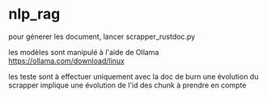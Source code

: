 # nlp_rag

pour génerer les document, lancer scrapper_rustdoc.py


les modèles sont manipulé à l'aide de Ollama 
https://ollama.com/download/linux


les teste sont à effectuer uniquement avec la doc de burn
une évolution du scrapper implique une évolution de l'id des chunk à prendre en compte